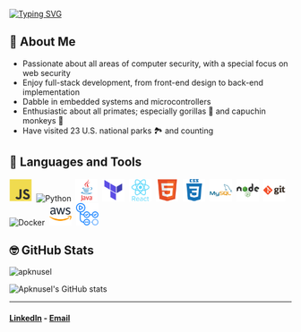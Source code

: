 <a href="https://git.io/typing-svg"><img src="https://readme-typing-svg.demolab.com?font=Fira+Code&duration=3000&pause=1000&color=006AFF&width=435&lines=%F0%9F%91%8B+Hi+I'm+Alex;%F0%9F%92%BB+I'm+a+Software+Engineer;%F0%9F%8F%9E%EF%B8%8F+I+like+to+hike;and+build+Software!" alt="Typing SVG" /></a>

## 📖 About Me
- Passionate about all areas of computer security, with a special focus on web security
- Enjoy full-stack development, from front-end design to back-end implementation
- Dabble in embedded systems and microcontrollers
- Enthusiastic about all primates; especially gorillas 🦍 and capuchin monkeys 🐒
- Have visited 23 U.S. national parks 🏞️ and counting

## 🧰 Languages and Tools
<div>
  <img src="https://github.com/devicons/devicon/blob/master/icons/javascript/javascript-original.svg" title="JavaScript" alt="JavaScript" width="40" height="40"/>&nbsp;
  <img src="https://cdn.jsdelivr.net/gh/devicons/devicon/icons/python/python-original.svg" title="Python" alt="Python" width="40" height="40"/>&nbsp;
  <img src="https://github.com/devicons/devicon/blob/master/icons/java/java-original-wordmark.svg" title="Java" alt="Java" width="40" height="40"/>&nbsp;
  <img src="https://github.com/devicons/devicon/blob/master/icons/terraform/terraform-original.svg" title="Terraform" alt="Terraform" width="40" height="40" />&nbsp;
  <img src="https://github.com/devicons/devicon/blob/master/icons/react/react-original-wordmark.svg" title="React" alt="React" width="40" height="40"/>&nbsp;
  <img src="https://github.com/devicons/devicon/blob/master/icons/html5/html5-original.svg" title="HTML5" alt="HTML" width="40" height="40"/>&nbsp;
  <img src="https://github.com/devicons/devicon/blob/master/icons/css3/css3-plain-wordmark.svg"  title="CSS3" alt="CSS" width="40" height="40"/>&nbsp;
  <img src="https://github.com/devicons/devicon/blob/master/icons/mysql/mysql-original-wordmark.svg" title="MySQL"  alt="MySQL" width="40" height="40"/>&nbsp;
  <img src="https://github.com/devicons/devicon/blob/master/icons/nodejs/nodejs-original-wordmark.svg" title="NodeJS" alt="NodeJS" width="40" height="40"/>&nbsp;
  <img src="https://github.com/devicons/devicon/blob/master/icons/git/git-original-wordmark.svg" title="Git" alt="Git" width="40" height="40"/>&nbsp;
  <img src="https://cdn.jsdelivr.net/gh/devicons/devicon/icons/docker/docker-original.svg" title="Docker" alt="Docker" width="40" height="40" />&nbsp;
  <img src="https://github.com/devicons/devicon/blob/master/icons/amazonwebservices/amazonwebservices-original-wordmark.svg" title="Amazon Web Services" alt="Amazon Web Services" width="40" height="40" />&nbsp;
  <img src="https://github.com/devicons/devicon/blob/master/icons/githubactions/githubactions-original.svg" title="GitHub Actions" alt="GitHub Actions" width="40" height="40" />&nbsp;
</div>

## 🤓 GitHub Stats
<img src="https://komarev.com/ghpvc/?username=apknusel&label=Profile%20views&color=006aff&style=flat" alt="apknusel" />

![Apknusel's GitHub stats](https://github-readme-stats.vercel.app/api?username=apknusel&show_icons=true&theme=transparent)
___
#### [LinkedIn](https://www.linkedin.com/in/apknusel/) - [Email](mailto:apknusel@yahoo.com)
